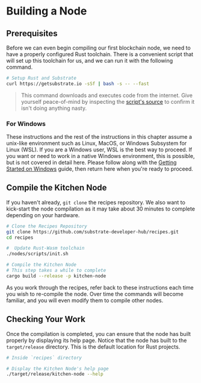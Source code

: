 # Building a Node

## Prerequisites

Before we can even begin compiling our first blockchain node, we need to have a properly configured
Rust toolchain. There is a convenient script that will set up this toolchain for us, and we can run
it with the following command.

```bash
# Setup Rust and Substrate
curl https://getsubstrate.io -sSf | bash -s -- --fast
```

> This command downloads and executes code from the internet. Give yourself peace-of-mind by
> inspecting the [script's source](https://getsubstrate.io) to confirm it isn't doing anything
> nasty.

### For Windows

These instructions and the rest of the instructions in this chapter assume a unix-like environment
such as Linux, MacOS, or Windows Subsystem for Linux (WSL). If you are a Windows user, WSL is the
best way to proceed. If you want or need to work in a native Windows environment, this is possible,
but is not covered in detail here. Please follow along with the
[Getting Started on Windows](https://substrate.dev/docs/en/overview/getting-started#getting-started-on-windows)
guide, then return here when you're ready to proceed.

## Compile the Kitchen Node

If you haven't already, `git clone` the recipes repository. We also want to kick-start the node
compilation as it may take about 30 minutes to complete depending on your hardware.

```bash
# Clone the Recipes Repository
git clone https://github.com/substrate-developer-hub/recipes.git
cd recipes

#  Update Rust-Wasm toolchain
./nodes/scripts/init.sh

# Compile the Kitchen Node
# This step takes a while to complete
cargo build --release -p kitchen-node
```

As you work through the recipes, refer back to these instructions each time you wish to re-compile
the node. Over time the commands will become familiar, and you will even modify them to compile
other nodes.

## Checking Your Work

Once the compilation is completed, you can ensure that the node has built properly by displaying its
help page. Notice that the node has built to the `target/release` directory. This is the default
location for Rust projects.

```bash
# Inside `recipes` directory

# Display the Kitchen Node's help page
./target/release/kitchen-node --help
```
